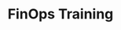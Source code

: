 ---
title: "FinOps Training"
courseThumb: images/courses/finops-practitioner.png
# page title background image
bg_image: ""
# meta description
description : "Get FinOps certified with engaging courses taught by Europe’s cloud-native FinOps experts."
---